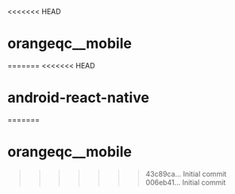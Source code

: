 <<<<<<< HEAD
# orangeqc\_\_mobile
=======
<<<<<<< HEAD
# android-react-native
=======
# orangeqc__mobile
>>>>>>> 43c89ca... Initial commit
>>>>>>> 006eb41... Initial commit
